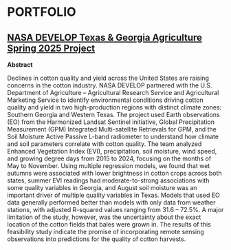 # PORTFOLIO


## [NASA DEVELOP Texas & Georgia Agriculture Spring 2025 Project](https://github.com/Henry-Os/Texas-GeorgiaAg-NASA-Develop-.git)
**Abstract**

Declines in cotton quality and yield across the United States are raising concerns in the cotton industry. NASA DEVELOP partnered with the U.S. Department of Agriculture – Agricultural Research Service and Agricultural Marketing Service to identify environmental conditions driving cotton quality and yield in two high-production regions with distinct climate zones: Southern Georgia and Western Texas. The project used Earth observations (EO) from the Harmonized Landsat Sentinel initiative, Global Precipitation Measurement (GPM) Integrated Multi-satellite Retrievals for GPM, and the Soil Moisture Active Passive L-band radiometer to understand how climate and soil parameters correlate with cotton quality. The team analyzed Enhanced Vegetation Index (EVI), precipitation, soil moisture, wind speed, and growing degree days from 2015 to 2024, focusing on the months of May to November. Using multiple regression models, we found that wet autumns were associated with lower brightness in cotton crops across both states, summer EVI readings had moderate-to-strong associations with some quality variables in Georgia, and August soil moisture was an important driver of multiple quality variables in Texas. Models that used EO data generally performed better than models with only data from weather stations, with adjusted R-squared values ranging from 31.6 – 72.5%. A major limitation of the study, however, was the uncertainty about the exact location of the cotton fields that bales were grown in. The results of this feasibility study indicate the promise of incorporating remote sensing observations into predictions for the quality of cotton harvests.

